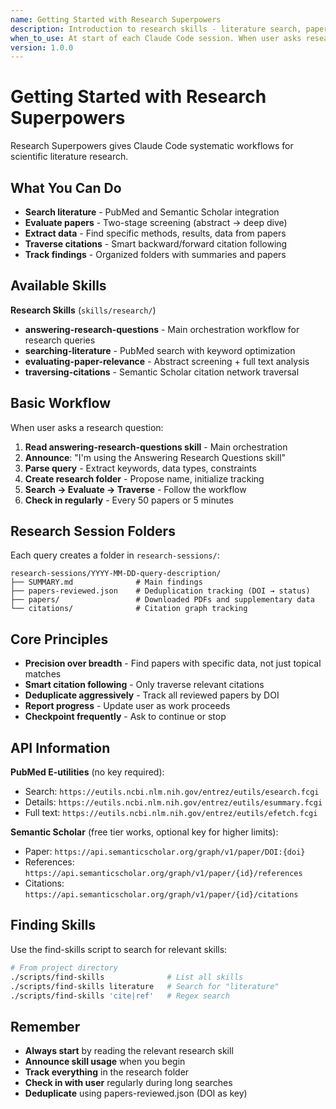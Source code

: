```yaml
---
name: Getting Started with Research Superpowers
description: Introduction to research skills - literature search, paper evaluation, citation traversal workflows
when_to_use: At start of each Claude Code session. When user asks research questions. When searching scientific literature. When analyzing papers or citations.
version: 1.0.0
---
```


# Getting Started with Research Superpowers

Research Superpowers gives Claude Code systematic workflows for scientific literature research.

## What You Can Do

- **Search literature** - PubMed and Semantic Scholar integration
- **Evaluate papers** - Two-stage screening (abstract → deep dive)
- **Extract data** - Find specific methods, results, data from papers
- **Traverse citations** - Smart backward/forward citation following
- **Track findings** - Organized folders with summaries and papers

## Available Skills

**Research Skills** (`skills/research/`)
- **answering-research-questions** - Main orchestration workflow for research queries
- **searching-literature** - PubMed search with keyword optimization
- **evaluating-paper-relevance** - Abstract screening + full text analysis
- **traversing-citations** - Semantic Scholar citation network traversal

## Basic Workflow

When user asks a research question:

1. **Read answering-research-questions skill** - Main orchestration
2. **Announce**: "I'm using the Answering Research Questions skill"
3. **Parse query** - Extract keywords, data types, constraints
4. **Create research folder** - Propose name, initialize tracking
5. **Search → Evaluate → Traverse** - Follow the workflow
6. **Check in regularly** - Every 50 papers or 5 minutes

## Research Session Folders

Each query creates a folder in `research-sessions/`:

```
research-sessions/YYYY-MM-DD-query-description/
├── SUMMARY.md              # Main findings
├── papers-reviewed.json    # Deduplication tracking (DOI → status)
├── papers/                 # Downloaded PDFs and supplementary data
└── citations/              # Citation graph tracking
```

## Core Principles

- **Precision over breadth** - Find papers with specific data, not just topical matches
- **Smart citation following** - Only traverse relevant citations
- **Deduplicate aggressively** - Track all reviewed papers by DOI
- **Report progress** - Update user as work proceeds
- **Checkpoint frequently** - Ask to continue or stop

## API Information

**PubMed E-utilities** (no key required):
- Search: `https://eutils.ncbi.nlm.nih.gov/entrez/eutils/esearch.fcgi`
- Details: `https://eutils.ncbi.nlm.nih.gov/entrez/eutils/esummary.fcgi`
- Full text: `https://eutils.ncbi.nlm.nih.gov/entrez/eutils/efetch.fcgi`

**Semantic Scholar** (free tier works, optional key for higher limits):
- Paper: `https://api.semanticscholar.org/graph/v1/paper/DOI:{doi}`
- References: `https://api.semanticscholar.org/graph/v1/paper/{id}/references`
- Citations: `https://api.semanticscholar.org/graph/v1/paper/{id}/citations`

## Finding Skills

Use the find-skills script to search for relevant skills:

```bash
# From project directory
./scripts/find-skills              # List all skills
./scripts/find-skills literature   # Search for "literature"
./scripts/find-skills 'cite|ref'   # Regex search
```

## Remember

- **Always start** by reading the relevant research skill
- **Announce skill usage** when you begin
- **Track everything** in the research folder
- **Check in with user** regularly during long searches
- **Deduplicate** using papers-reviewed.json (DOI as key)
